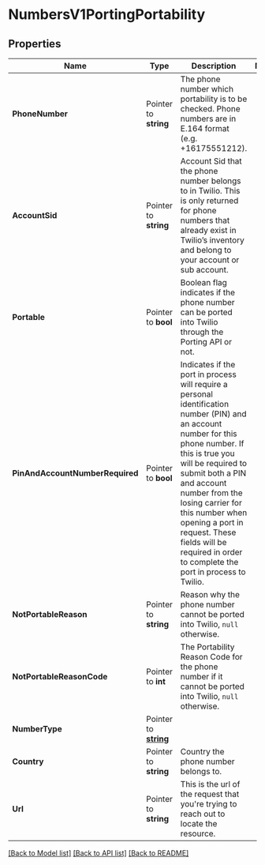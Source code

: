 # NumbersV1PortingPortability

## Properties

Name | Type | Description | Notes
------------ | ------------- | ------------- | -------------
**PhoneNumber** | Pointer to **string** | The phone number which portability is to be checked. Phone numbers are in E.164 format (e.g. +16175551212). |
**AccountSid** | Pointer to **string** | Account Sid that the phone number belongs to in Twilio. This is only returned for phone numbers that already exist in Twilio’s inventory and belong to your account or sub account. |
**Portable** | Pointer to **bool** | Boolean flag indicates if the phone number can be ported into Twilio through the Porting API or not. |
**PinAndAccountNumberRequired** | Pointer to **bool** | Indicates if the port in process will require a personal identification number (PIN) and an account number for this phone number. If this is true you will be required to submit both a PIN and account number from the losing carrier for this number when opening a port in request. These fields will be required in order to complete the port in process to Twilio. |
**NotPortableReason** | Pointer to **string** | Reason why the phone number cannot be ported into Twilio, `null` otherwise. |
**NotPortableReasonCode** | Pointer to **int** | The Portability Reason Code for the phone number if it cannot be ported into Twilio, `null` otherwise. |
**NumberType** | Pointer to [**string**](PortingPortabilityEnumNumberType.md) |  |
**Country** | Pointer to **string** | Country the phone number belongs to. |
**Url** | Pointer to **string** | This is the url of the request that you're trying to reach out to locate the resource. |

[[Back to Model list]](../README.md#documentation-for-models) [[Back to API list]](../README.md#documentation-for-api-endpoints) [[Back to README]](../README.md)


